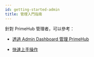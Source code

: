 ```yaml
---
id: getting-started-admin
title: 管理入門指南
---
```


針對 PrimeHub 管理者，可以參考：

+  [透過 Admin Dashboard 管理 PrimeHub](guide_manual/admin-system-cht)

+ [快速上手操作](quickstart/login-portal-admin)
